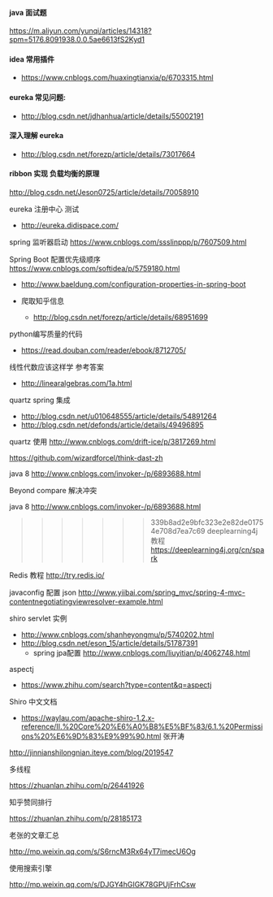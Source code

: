 
#### java 面试题

https://m.aliyun.com/yunqi/articles/14318?spm=5176.8091938.0.0.5ae6613fS2Kyd1

#### idea 常用插件

- https://www.cnblogs.com/huaxingtianxia/p/6703315.html

#### eureka 常见问题:

- http://blog.csdn.net/jdhanhua/article/details/55002191


#### 深入理解 eureka

- http://blog.csdn.net/forezp/article/details/73017664

#### ribbon 实现 负载均衡的原理

http://blog.csdn.net/Jeson0725/article/details/70058910


eureka 注册中心 测试

- http://eureka.didispace.com/

spring 监听器启动 https://www.cnblogs.com/ssslinppp/p/7607509.html

Spring Boot 配置优先级顺序 https://www.cnblogs.com/softidea/p/5759180.html

- http://www.baeldung.com/configuration-properties-in-spring-boot


- 爬取知乎信息 
	- http://blog.csdn.net/forezp/article/details/68951699


python编写质量的代码
- https://read.douban.com/reader/ebook/8712705/

线性代数应该这样学 参考答案
- http://linearalgebras.com/1a.html


quartz spring 集成

- http://blog.csdn.net/u010648555/article/details/54891264
- http://blog.csdn.net/defonds/article/details/49496895


quartz 使用
http://www.cnblogs.com/drift-ice/p/3817269.html

https://github.com/wizardforcel/think-dast-zh


java 8
http://www.cnblogs.com/invoker-/p/6893688.html


Beyond compare 解决冲突

java 8
http://www.cnblogs.com/invoker-/p/6893688.html


>>>>>>> 339b8ad2e9bfc323e2e82de01754e708d7ea7c69
deeplearning4j 教程
https://deeplearning4j.org/cn/spark

Redis 教程
http://try.redis.io/

javaconfig 配置 json
http://www.yiibai.com/spring_mvc/spring-4-mvc-contentnegotiatingviewresolver-example.html



shiro servlet 实例
- http://www.cnblogs.com/shanheyongmu/p/5740202.html
- http://blog.csdn.net/eson_15/article/details/51787391
    - spring jpa配置 http://www.cnblogs.com/liuyitian/p/4062748.html

aspectj

- https://www.zhihu.com/search?type=content&q=aspectj

Shiro 中文文档

- https://waylau.com/apache-shiro-1.2.x-reference/II.%20Core%20%E6%A0%B8%E5%BF%83/6.1.%20Permissions%20%E6%9D%83%E9%99%90.html
张开涛

http://jinnianshilongnian.iteye.com/blog/2019547

多线程

https://zhuanlan.zhihu.com/p/26441926

知乎赞同排行

https://zhuanlan.zhihu.com/p/28185173

老张的文章汇总

http://mp.weixin.qq.com/s/S6rncM3Rx64yT7imecU6Og

使用搜索引擎

http://mp.weixin.qq.com/s/DJGY4hGIGK78GPUjFrhCsw



